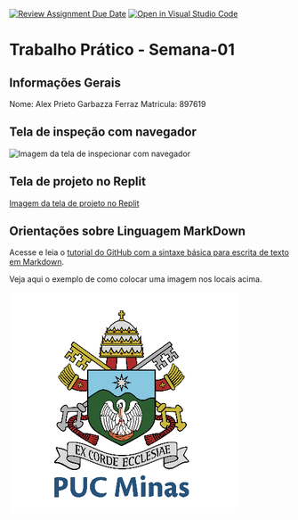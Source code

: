 [![Review Assignment Due Date](https://classroom.github.com/assets/deadline-readme-button-22041afd0340ce965d47ae6ef1cefeee28c7c493a6346c4f15d667ab976d596c.svg)](https://classroom.github.com/a/KTA8mvsy)
[![Open in Visual Studio Code](https://classroom.github.com/assets/open-in-vscode-2e0aaae1b6195c2367325f4f02e2d04e9abb55f0b24a779b69b11b9e10269abc.svg)](https://classroom.github.com/online_ide?assignment_repo_id=20053793&assignment_repo_type=AssignmentRepo)
# Trabalho Prático - Semana-01

## Informações Gerais

Nome: Alex Prieto Garbazza Ferraz
Matricula: 897619

## Tela de inspeção com navegador

![Imagem da tela de inspecionar com navegador](C:\Users\Alex\Videos\Faculdade\trabalho-pr-tico-semana-1-AlexPMG\images\inspecionar.PNG)

## Tela de projeto no Replit

[Imagem da tela de projeto no Replit](C:\Users\Alex\Videos\Faculdade\trabalho-pr-tico-semana-1-AlexPMG\images\replit.PNG)


## Orientações sobre Linguagem MarkDown

Acesse e leia o [tutorial do GitHub com a sintaxe básica para escrita de texto em Markdown](https://docs.github.com/pt/get-started/writing-on-github/getting-started-with-writing-and-formatting-on-github/basic-writing-and-formatting-syntax).

Veja aqui o exemplo de como colocar uma imagem nos locais acima. 

![Brasão PUC Minas](images/brasao_puc.png)

